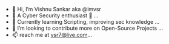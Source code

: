 - 👋 Hi, I’m Vishnu Sankar aka @imvsr
- 👀 A Cyber Security enthusiast :closed_lock_with_key: ...
- 🌱 Currently learning Scripting, improving sec knowledge ...
- 💞️ I’m looking to contribute more on Open-Source Projects  ...
- 📫 reach me at vsr7@live.com...

<!---
imvsr/imvsr is a ✨ special ✨ repository because its `README.md` (this file) appears on your GitHub profile.
You can click the Preview link to take a look at your changes.
--->

